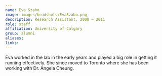 ```yaml
---
name: Eva Szabo
image: images/headshots/EvaSzabo.png
description: Research Assistant, 2008 – 2011
role: staff
affiliation: University of Calgary
group: alumni
aliases: 
links:
---
```


Eva worked in the lab in the early years and played a big role in getting it running effectively. She since moved
to Toronto where she has been working with Dr. Angela Cheung.